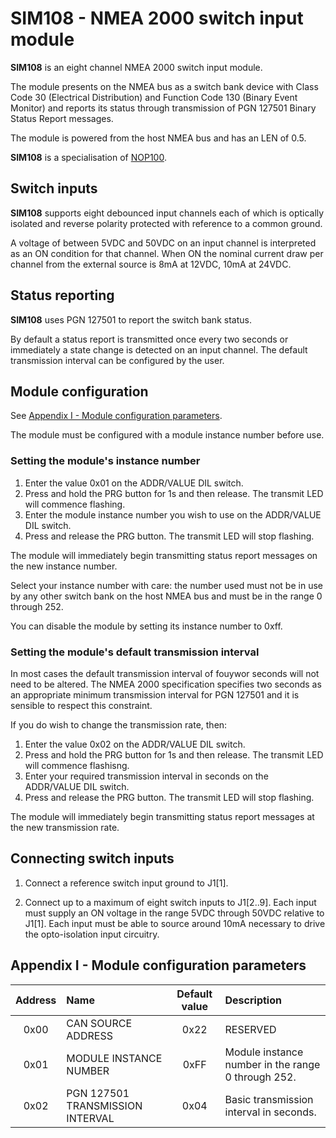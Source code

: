 # SIM108 - NMEA 2000 switch input module

**SIM108** is an eight channel NMEA 2000 switch input module.

The module presents on the NMEA bus as a switch bank device with
Class Code 30 (Electrical Distribution) and Function Code 130 (Binary
Event Monitor) and reports its status through transmission of
PGN 127501 Binary Status Report messages.

The module is powered from the host NMEA bus and has an LEN of 0.5.

**SIM108** is a specialisation of
[NOP100](https://github.com/preeve9534/NOP100).

## Switch inputs

**SIM108** supports eight debounced input channels each of which is
optically isolated and reverse polarity protected with reference to
a common ground.

A voltage of between 5VDC and 50VDC on an input channel is interpreted
as an ON condition for that channel.
When ON the nominal current draw per channel from the external source
is 8mA at 12VDC, 10mA at 24VDC.

## Status reporting

**SIM108** uses PGN 127501 to report the switch bank status.

By default a status report is transmitted once every two seconds or
immediately a state change is detected on an input channel.
The default transmission interval can be configured by the user.

## Module configuration

See [Appendix I - Module configuration parameters](appendix-i---module-configuration-parameters).

The module must be configured with a module instance number before use.

### Setting the module's instance number

1. Enter the value 0x01 on the ADDR/VALUE DIL switch.
2. Press and hold the PRG button for 1s and then release.
   The transmit LED will commence flashing.
3. Enter the module instance number you wish to use on the ADDR/VALUE
   DIL switch.
4. Press and release the PRG button.
   The transmit LED will stop flashing.

The module will immediately begin transmitting status report messages
on the new instance number.

Select your instance number with care: the number used must not be in
use by any other switch bank on the host NMEA bus and must be in the
range 0 through 252.

You can disable the module by setting its instance number to 0xff.

### Setting the module's default transmission interval

In most cases the default transmission interval of fouywor seconds will
not need to be altered.
The NMEA 2000 specification specifies two seconds as an appropriate
minimum transmission interval for PGN 127501 and it is sensible to
respect this constraint.

If you do wish to change the transmission rate, then:

1. Enter the value 0x02 on the ADDR/VALUE DIL switch.
2. Press and hold the PRG button for 1s and then release.
   The transmit LED will commence flashisng.
3. Enter your required transmission interval in seconds on the
   ADDR/VALUE DIL switch.
4. Press and release the PRG button.
   The transmit LED will stop flashing.

The module will immediately begin transmitting status report messages
at the new transmission rate.

## Connecting switch inputs

1. Connect a reference switch input ground to J1[1].

2. Connect up to a maximum of eight switch inputs to J1[2..9].
   Each input must supply an ON voltage in the range 5VDC through 50VDC
   relative to J1[1].
   Each input must be able to source around 10mA necessary to drive the
   opto-isolation input circuitry.

## Appendix I - Module configuration parameters

| Address | Name                             | Default value | Description                                        |
| :---:   | :---                             | :---:         | :---                                               |
| 0x00    | CAN SOURCE ADDRESS               | 0x22          | RESERVED                                           |
| 0x01    | MODULE INSTANCE NUMBER           | 0xFF          | Module instance number in the range 0 through 252. |
| 0x02    | PGN 127501 TRANSMISSION INTERVAL | 0x04          | Basic transmission interval in seconds.            |
